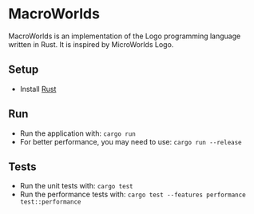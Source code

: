 # MacroWorlds

MacroWorlds is an implementation of the Logo programming language written in Rust. It is inspired by MicroWorlds Logo.

## Setup

- Install [Rust](https://www.rust-lang.org/tools/install)

## Run

- Run the application with: `cargo run`
- For better performance, you may need to use: `cargo run --release`

## Tests

- Run the unit tests with: `cargo test`
- Run the performance tests with: `cargo test --features performance test::performance`
